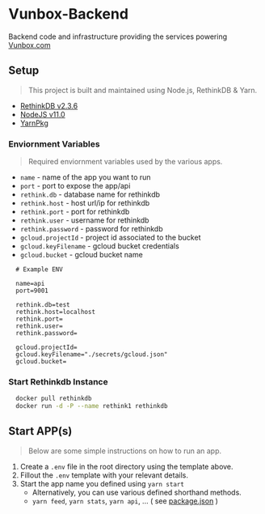 # Vunbox-Backend

Backend code and infrastructure providing the services powering [Vunbox.com](http://vunbox.com)

## Setup

> This project is built and maintained using Node.js, RethinkDB & Yarn.

- [RethinkDB v2.3.6](https://www.rethinkdb.com/docs/install/)
- [NodeJS v11.0](https://nodejs.org/en/download/current/)
- [YarnPkg](https://yarnpkg.com/lang/en/docs/install)

### Enviornment Variables

> Required enviornment variables used by the various apps.

- `name` - name of the app you want to run
- `port` - port to expose the app/api
- `rethink.db` - database name for rethinkdb
- `rethink.host` - host url/ip for rethinkdb
- `rethink.port` - port for rethinkdb
- `rethink.user` - username for rethinkdb
- `rethink.password` - password for rethinkdb
- `gcloud.projectId` - project id associated to the bucket
- `gcloud.keyFilename` - gcloud bucket credentials
- `gcloud.bucket` - gcloud bucket name

```env
  # Example ENV

  name=api
  port=9001

  rethink.db=test
  rethink.host=localhost
  rethink.port=
  rethink.user=
  rethink.password=

  gcloud.projectId=
  gcloud.keyFilename="./secrets/gcloud.json"
  gcloud.bucket=
```

### Start Rethinkdb Instance

```bash
  docker pull rethinkdb
  docker run -d -P --name rethink1 rethinkdb
```

## Start APP(s)

> Below are some simple instructions on how to run an app.

1. Create a `.env` file in the root directory using the template above.
2. Fillout the `.env` template with your relevant details.
3. Start the app name you defined using `yarn start`
   - Alternatively, you can use various defined shorthand methods.
   - `yarn feed`, `yarn stats`, `yarn api`, ... ( see [package.json](/package.json) )
